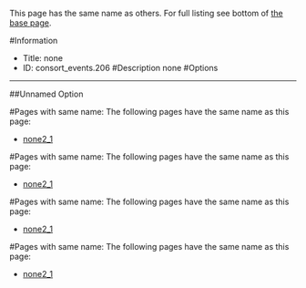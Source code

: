 This page has the same name as others. For full listing see bottom of [the base page](.md).

#Information
 - Title: none
 - ID: consort_events.206
#Description
none
#Options

___
##Unnamed Option


#Pages with same name:
The following pages have the same name as this page:
 - [none2_1](none2_1.md)


#Pages with same name:
The following pages have the same name as this page:
 - [none2_1](none2_1.md)


#Pages with same name:
The following pages have the same name as this page:
 - [none2_1](none2_1.md)


#Pages with same name:
The following pages have the same name as this page:
 - [none2_1](none2_1.md)
